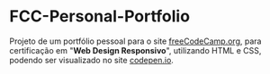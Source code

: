 # FCC-Personal-Portfolio

Projeto de um portfólio pessoal para o site [freeCodeCamp.org](https://www.freecodecamp.org/learn/responsive-web-design/responsive-web-design-projects/build-a-personal-portfolio-webpage), para certificação em "**Web Design Responsivo**", utilizando HTML e CSS, podendo ser visualizado no site [codepen.io](https://codepen.io/rsbastos/full/zYqPZpj).
